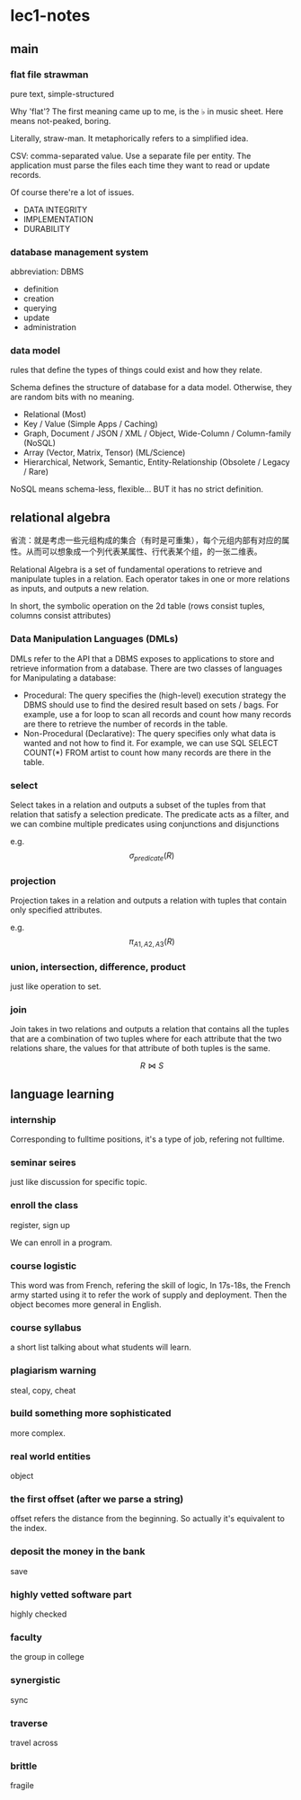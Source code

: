 # lec1-notes

## main

### flat file strawman

pure text, simple-structured

Why 'flat'? The first meaning came up to me, is the ♭ in music sheet.
Here means not-peaked, boring.

Literally, straw-man. It metaphorically refers to a simplified idea.

CSV: comma-separated value. 
Use a separate file per entity.
The application must parse the files each time they want to read or update records.

Of course there're a lot of issues.

- DATA INTEGRITY
- IMPLEMENTATION
- DURABILITY

### database management system

abbreviation: DBMS

- definition
- creation
- querying
- update
- administration

### data model

rules that define the types of things could exist and how they relate.

Schema defines the structure of database for a data model. 
Otherwise, they are random bits with no meaning.

- Relational (Most)
- Key / Value (Simple Apps / Caching)
- Graph, Document / JSON / XML / Object, Wide-Column / Column-family  (NoSQL)
- Array (Vector, Matrix, Tensor) (ML/Science)
- Hierarchical, Network, Semantic, Entity-Relationship (Obsolete / Legacy / Rare)

NoSQL means schema-less, flexible... BUT it has no strict definition.


## relational algebra

省流：就是考虑一些元组构成的集合（有时是可重集），每个元组内部有对应的属性。从而可以想象成一个列代表某属性、行代表某个组，的一张二维表。

Relational Algebra is a set of fundamental operations to retrieve and manipulate tuples in a relation. Each operator takes in one or more relations as inputs, and outputs a new relation. 

In short, the symbolic operation on the 2d table (rows consist tuples, columns consist attributes)

### Data Manipulation Languages (DMLs)

DMLs refer to the API that a DBMS exposes to applications to store and retrieve information from a database. 
There are two classes of languages for Manipulating a database: 
- Procedural: The query specifies the (high-level) execution strategy the DBMS should use to find the desired result based on sets / bags. For example, use a for loop to scan all records and count how many records are there to retrieve the number of records in the table. 
- Non-Procedural (Declarative): The query specifies only what data is wanted and not how to find it. For example, we can use SQL SELECT COUNT(\*) FROM artist to count how many records are there in the table.

### select

Select takes in a relation and outputs a subset of the tuples from that relation that satisfy a selection predicate. The predicate acts as a filter, and we can combine multiple predicates using conjunctions and disjunctions

e.g.
$$
\sigma_{predicate}(R)
$$

### projection

Projection takes in a relation and outputs a relation with tuples that contain only specified attributes.

e.g.
$$
\pi_{A1,A2,A3}(R)
$$

### union, intersection, difference, product

just like operation to set.

### join

Join takes in two relations and outputs a relation that contains all the tuples that are a combination of two tuples where for each attribute that the two relations share, the values for that attribute of both tuples is the same.

$$
R\Join S
$$



## language learning

### internship

Corresponding to fulltime positions, it's a type of job, refering not fulltime.

### seminar seires

just like discussion for specific topic.

### enroll the class

register, sign up

We can enroll in a program.

### course logistic

This word was from French, refering the skill of logic,
In 17s-18s, the French army started using it to refer the work of supply and deployment. Then the object becomes more general in English.

### course syllabus

a short list talking about what students will learn.

### plagiarism warning

steal, copy, cheat

### build something more sophisticated

more complex.

### real world entities 

object

### the first offset (after we parse a string)

offset refers the distance from the beginning. So actually it's equivalent to the index.

### deposit the money in the bank

save

### highly vetted software part

highly checked

### faculty

the group in college

### synergistic

sync

### traverse

travel across

### brittle

fragile

